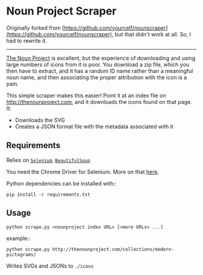 Noun Project Scraper
====================

Originally forked from [https://github.com/yourcelf/nounscraper](https://github.com/yourcelf/nounscraper), but that didn't work at all. So, I had to rewrite it.

-----

[The Noun Project](http://thenounproject.com) is excellent, but the experience of downloading and using large numbers of icons from it is poor.  You download a zip file, which you then have to extract, and it has a random ID name rather than a meaningful noun name, and then associating the proper attribution with the icon is a pain.

This simple scraper makes this easier!  Point it at an index file on http://thenounproject.com, and it downloads the icons found on that page. It:

 * Downloads the SVG
 * Creates a JSON format file with the metadata associated with it

Requirements
------------
Relies on [`Selenium`](https://selenium-python.readthedocs.io/), [`BeautifulSoup`](http://www.crummy.com/software/BeautifulSoup)

You need the Chrome Driver for Selenium. More on that [here](https://selenium-python.readthedocs.io/installation.html#drivers).

Python dependencies can be installed with::

    pip install -r requirements.txt

Usage
-----

    python scrape.py <nounproject index URL> [<more URLs> ...]
 
example::

    python scrape.py http://thenounproject.com/collections/modern-pictograms/

Writes SVGs and JSONs to `./icons`
